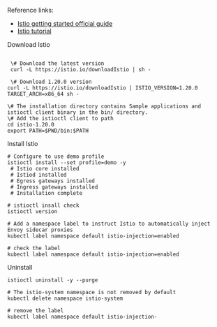 Reference links:
- [Istio getting started official guide](https://istio.io/latest/docs/setup/getting-started/)
- [Istio tutorial](https://medium.com/google-cloud/istio-service-mesh-101-part-1-3-f07a8fedeea8)


Download Istio
```
 
 \# Download the latest version
 curl -L https://istio.io/downloadIstio | sh -
 
 \# Download 1.20.0 version 
curl -L https://istio.io/downloadIstio | ISTIO_VERSION=1.20.0 TARGET_ARCH=x86_64 sh -

\# The installation directory contains Sample applications and  istioctl client binary in the bin/ directory.
\# Add the istioctl client to path
cd istio-1.20.0
export PATH=$PWD/bin:$PATH
```

Install Istio
```
# Configure to use demo profile 
istioctl install --set profile=demo -y
 # Istio core installed
 # Istiod installed
 # Egress gateways installed
 # Ingress gateways installed
 # Installation complete

# istioctl insall check 
istioctl version

# Add a namespace label to instruct Istio to automatically inject Envoy sidecar proxies
kubectl label namespace default istio-injection=enabled

# check the label
kubectl label namespace default istio-injection=enabled
```

Uninstall
```
istioctl uninstall -y --purge

# The istio-system namespace is not removed by default
kubectl delete namespace istio-system

# remove the label
kubectl label namespace default istio-injection-
```


